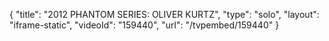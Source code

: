{
    "title": "2012 PHANTOM SERIES: OLIVER KURTZ",
    "type": "solo",
    "layout": "iframe-static",
    "videoId": "159440",
    "url": "\/tvpembed\/159440"
}